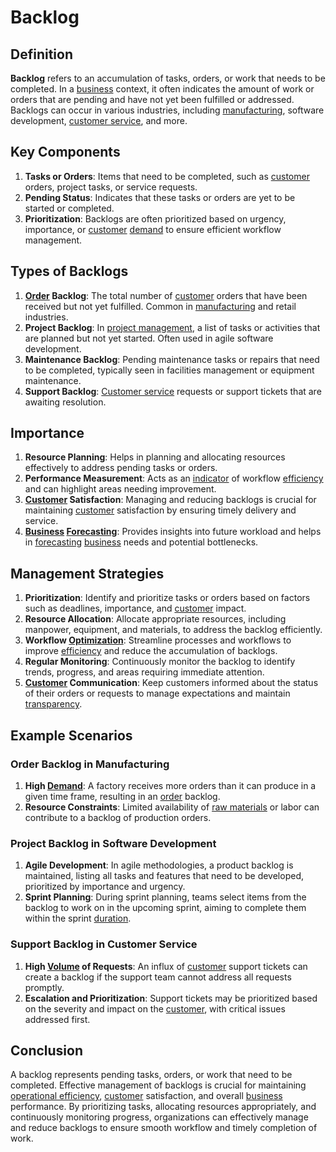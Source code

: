 # Backlog

## Definition
**Backlog** refers to an accumulation of tasks, orders, or work that needs to be completed. In a [business](../b/business.md) context, it often indicates the amount of work or orders that are pending and have not yet been fulfilled or addressed. Backlogs can occur in various industries, including [manufacturing](../m/manufacturing.md), software development, [customer service](../c/customer_service.md), and more.

## Key Components
1. **Tasks or Orders**: Items that need to be completed, such as [customer](../c/customer.md) orders, project tasks, or service requests.
2. **Pending Status**: Indicates that these tasks or orders are yet to be started or completed.
3. **Prioritization**: Backlogs are often prioritized based on urgency, importance, or [customer](../c/customer.md) [demand](../d/demand.md) to ensure efficient workflow management.

## Types of Backlogs
1. **[Order](../o/order.md) Backlog**: The total number of [customer](../c/customer.md) orders that have been received but not yet fulfilled. Common in [manufacturing](../m/manufacturing.md) and retail industries.
2. **Project Backlog**: In [project management](../p/project_management.md), a list of tasks or activities that are planned but not yet started. Often used in agile software development.
3. **Maintenance Backlog**: Pending maintenance tasks or repairs that need to be completed, typically seen in facilities management or equipment maintenance.
4. **Support Backlog**: [Customer service](../c/customer_service.md) requests or support tickets that are awaiting resolution.

## Importance
1. **Resource Planning**: Helps in planning and allocating resources effectively to address pending tasks or orders.
2. **Performance Measurement**: Acts as an [indicator](../i/indicator.md) of workflow [efficiency](../e/efficiency.md) and can highlight areas needing improvement.
3. **[Customer](../c/customer.md) Satisfaction**: Managing and reducing backlogs is crucial for maintaining [customer](../c/customer.md) satisfaction by ensuring timely delivery and service.
4. **[Business](../b/business.md) [Forecasting](../f/forecasting.md)**: Provides insights into future workload and helps in [forecasting](../f/forecasting.md) [business](../b/business.md) needs and potential bottlenecks.

## Management Strategies
1. **Prioritization**: Identify and prioritize tasks or orders based on factors such as deadlines, importance, and [customer](../c/customer.md) impact.
2. **Resource Allocation**: Allocate appropriate resources, including manpower, equipment, and materials, to address the backlog efficiently.
3. **Workflow [Optimization](../o/optimization.md)**: Streamline processes and workflows to improve [efficiency](../e/efficiency.md) and reduce the accumulation of backlogs.
4. **Regular Monitoring**: Continuously monitor the backlog to identify trends, progress, and areas requiring immediate attention.
5. **[Customer](../c/customer.md) Communication**: Keep customers informed about the status of their orders or requests to manage expectations and maintain [transparency](../t/transparency.md).

## Example Scenarios
### Order Backlog in Manufacturing
1. **High [Demand](../d/demand.md)**: A factory receives more orders than it can produce in a given time frame, resulting in an [order](../o/order.md) backlog.
2. **Resource Constraints**: Limited availability of [raw materials](../r/raw_materials.md) or labor can contribute to a backlog of production orders.

### Project Backlog in Software Development
1. **Agile Development**: In agile methodologies, a product backlog is maintained, listing all tasks and features that need to be developed, prioritized by importance and urgency.
2. **Sprint Planning**: During sprint planning, teams select items from the backlog to work on in the upcoming sprint, aiming to complete them within the sprint [duration](../d/duration.md).

### Support Backlog in Customer Service
1. **High [Volume](../v/volume.md) of Requests**: An influx of [customer](../c/customer.md) support tickets can create a backlog if the support team cannot address all requests promptly.
2. **Escalation and Prioritization**: Support tickets may be prioritized based on the severity and impact on the [customer](../c/customer.md), with critical issues addressed first.

## Conclusion
A backlog represents pending tasks, orders, or work that need to be completed. Effective management of backlogs is crucial for maintaining [operational efficiency](../o/operational_efficiency_in_trading.md), [customer](../c/customer.md) satisfaction, and overall [business](../b/business.md) performance. By prioritizing tasks, allocating resources appropriately, and continuously monitoring progress, organizations can effectively manage and reduce backlogs to ensure smooth workflow and timely completion of work.


